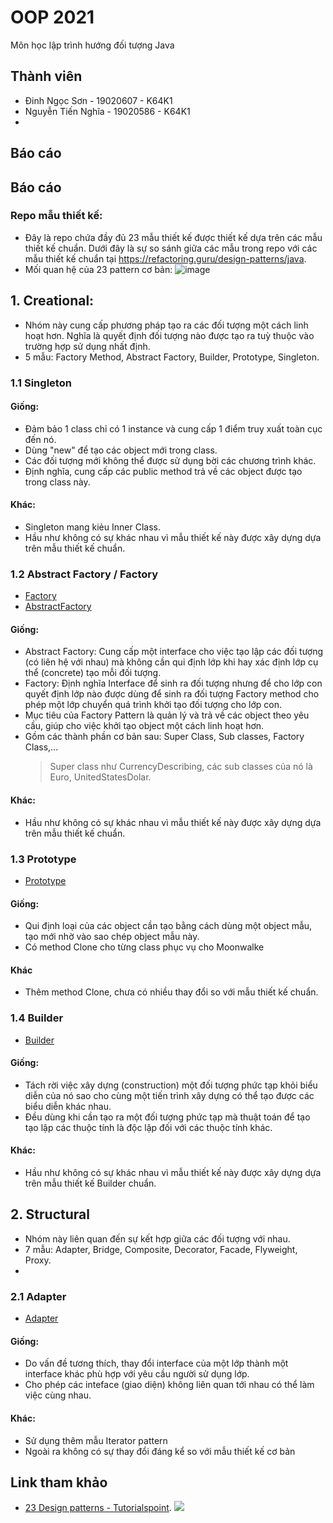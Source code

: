 # OOP 2021
Môn học lập trình hướng đối tượng Java

## Thành viên
* Đinh Ngọc Sơn - 19020607 - K64K1
* Nguyễn Tiến Nghĩa - 19020586 - K64K1
*

## Báo cáo
## Báo cáo
### Repo mẫu thiết kế: [](https://github.com/ochococo/Design-Patterns-In-Swift)

- Đây là repo chứa đầy đủ 23 mẫu thiết kế được thiết kế dựa trên các mẫu thiết kế chuẩn. Dưới đây là sự so sánh giữa các mẫu trong repo với các mẫu thiết kế chuẩn tại https://refactoring.guru/design-patterns/java.
- Mối quan hệ của 23 pattern cơ bản:
  ![image](https://user-images.githubusercontent.com/40727116/143217386-00be1b04-1ec3-408d-8fe0-b64634deb18a.png)

## 1. Creational: [](https://github.com/ochococo/Design-Patterns-In-Swift/tree/master/source/creational)

- Nhóm này cung cấp phương pháp tạo ra các đối tượng một cách linh hoạt hơn. Nghĩa là quyết định đối tượng nào được tạo ra tuỳ thuộc vào trường hợp sử dụng nhất định.
- 5 mẫu: Factory Method, Abstract Factory, Builder, Prototype, Singleton.

### 1.1 Singleton

#### Giống:

  - Đảm bảo 1 class chỉ có 1 instance và cung cấp 1 điểm truy xuất toàn cục đến nó.
  - Dùng "new" để tạo các object mới trong class.
  - Các đối tượng mới không thể được sử dụng bời các chương trình khác.
  - Định nghĩa, cung cấp các public method trả về các object được tạo trong class này.

#### Khác:

- Singleton mang kiẻu Inner Class. [](https://github.com/ochococo/Design-Patterns-In-Swift/blob/master/source/creational/singleton.swift)
- Hầu như không có sự khác nhau vì mẫu thiết kế này được xây dựng dựa trên mẫu thiết kế chuẩn.

### 1.2 Abstract Factory / Factory
* [Factory](https://github.com/ochococo/Design-Patterns-In-Swift/blob/master/source/creational/factory.swift)
* [AbstractFactory](https://github.com/ochococo/Design-Patterns-In-Swift/blob/master/source/creational/abstract_factory.swift)

#### Giống:

- Abstract Factory: Cung cấp một interface cho việc tạo lập các đối tượng (có liên hệ với nhau) mà không cần qui định lớp khi hay xác định lớp cụ thể (concrete) tạo mỗi đối tượng.
- Factory: Định nghĩa Interface để sinh ra đối tượng nhưng để cho lớp con quyết định lớp nào được dùng để sinh ra đối tượng Factory method cho phép một lớp chuyển quá trình khởi tạo đối tượng cho lớp con.
- Mục tiêu của Factory Pattern là quản lý và trả về các object theo yêu cầu, giúp cho việc khởi tạo object một cách linh hoạt hơn.
- Gồm các thành phần cơ bản sau: Super Class, Sub classes, Factory Class,...
  > Super class như CurrencyDescribing, các sub classes của nó là Euro, UnitedStatesDolar.

#### Khác:

- Hầu như không có sự khác nhau vì mẫu thiết kế này được xây dựng dựa trên mẫu thiết kế chuẩn.

### 1.3 Prototype
* [Prototype](https://github.com/ochococo/Design-Patterns-In-Swift/blob/master/source/creational/prototype.swift)

#### Giống:

- Qui định loại của các object cần tạo bằng cách dùng một object mẫu, tạo mới nhờ vào sao chép object mẫu này.
- Có method Clone cho từng class phục vụ cho Moonwalke

#### Khác

- Thêm method Clone, chưa có nhiều thay đổi so với mẫu thiết kế chuẩn.

### 1.4 Builder
* [Builder](https://github.com/ochococo/Design-Patterns-In-Swift/blob/master/source/creational/builder.swift)

#### Giống:

- Tách rời việc xây dựng (construction) một đối tượng phức tạp khỏi biểu diễn của nó sao cho cùng một tiến trình xây dựng có thể tạo được các biểu diễn khác nhau.
- Đều dùng khi cần tạo ra một đối tượng phức tạp mà thuật toán để tạo tạo lập các thuộc tính là độc lập đối với các thuộc tính khác.

#### Khác:

- Hầu như không có sự khác nhau vì mẫu thiết kế này được xây dựng dựa trên mẫu thiết kế Builder chuẩn.

## 2. Structural
- Nhóm này liên quan đến sự kết hợp giữa các đối tượng với nhau.
- 7 mẫu: Adapter, Bridge, Composite, Decorator, Facade, Flyweight, Proxy.
- 
### 2.1 Adapter
* [Adapter](https://github.com/ochococo/Design-Patterns-In-Swift/blob/master/source/structural/adapter.swift)

#### Giống:

- Do vấn đề tương thích, thay đổi interface của một lớp thành một interface khác phù hợp với yêu cầu người sử dụng lớp.
- Cho phép các inteface (giao diện) không liên quan tới nhau có thể làm việc cùng nhau.

#### Khác:

- Sử dụng thêm mẫu Iterator pattern
- Ngoài ra không có sự thay đổi đáng kể so với mẫu thiết kế cơ bản


## Link tham khảo
* [23 Design patterns - Tutorialspoint](https://www.tutorialspoint.com/design_pattern/index.htm).
![](https://cdn.discordapp.com/attachments/888331184986284033/910731491087097856/unknown.png)
